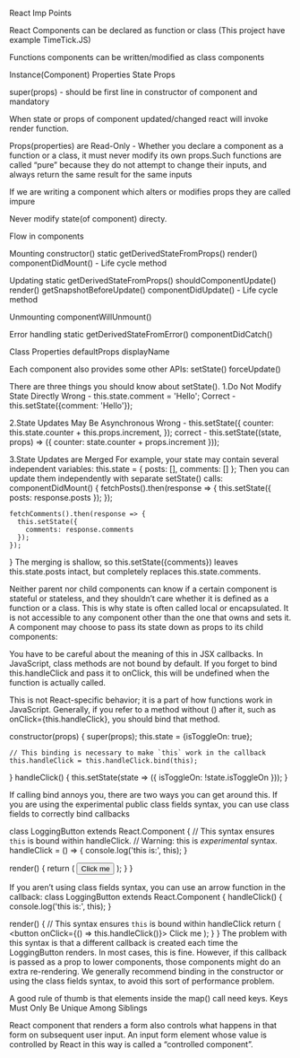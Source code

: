 React Imp Points

React Components can be declared as function or class (This project have example TimeTick.JS)

Functions components can be written/modified as class components

Instance(Component) Properties
  State
  Props 

super(props) - should be first line in constructor of component and mandatory

When state or props of component updated/changed react will invoke render function.

Props(properties) are Read-Only - Whether you declare a component as a function or a class, it must never modify its own props.Such functions are called “pure” because they do not attempt to change their inputs, and always return the same result for the same inputs

If we are writing a component which alters or modifies props they are called impure 

Never modify state(of component) directy.

Flow in components

Mounting
  constructor()
  static getDerivedStateFromProps()
  render()
  componentDidMount() - Life cycle method

Updating
  static getDerivedStateFromProps()
  shouldComponentUpdate()
  render()
  getSnapshotBeforeUpdate()
  componentDidUpdate() - Life cycle method

Unmounting
  componentWillUnmount()
  
Error handling
  static getDerivedStateFromError()
  componentDidCatch()

Class Properties
  defaultProps
  displayName

Each component also provides some other APIs:
  setState()
  forceUpdate()

There are three things you should know about setState().
  1.Do Not Modify State Directly
    Wrong - this.state.comment = 'Hello';
    Correct - this.setState({comment: 'Hello'});
    
  2.State Updates May Be Asynchronous
    Wrong -
    this.setState({
      counter: this.state.counter + this.props.increment,
    });
    correct - 
    this.setState((state, props) => ({
      counter: state.counter + props.increment
    }));
    
  3.State Updates are Merged
  For example, your state may contain several independent variables:
  this.state = {
      posts: [],
      comments: []
  };
  Then you can update them independently with separate setState() calls:
  componentDidMount() {
    fetchPosts().then(response => {
      this.setState({
        posts: response.posts
      });
    });

    fetchComments().then(response => {
      this.setState({
        comments: response.comments
      });
    });
  }
  The merging is shallow, so this.setState({comments}) leaves this.state.posts intact, but completely replaces this.state.comments.
  
Neither parent nor child components can know if a certain component is stateful or stateless, and they shouldn’t care whether it is defined as a function or a class. 
This is why state is often called local or encapsulated. It is not accessible to any component other than the one that owns and sets it.
A component may choose to pass its state down as props to its child components:

You have to be careful about the meaning of this in JSX callbacks. In JavaScript, class methods are not bound by default. If you forget to bind this.handleClick and pass it to onClick, this will be undefined when the function is actually called.

This is not React-specific behavior; it is a part of how functions work in JavaScript. Generally, if you refer to a method without () after it, such as onClick={this.handleClick}, you should bind that method.

  constructor(props) {
    super(props);
    this.state = {isToggleOn: true};

    // This binding is necessary to make `this` work in the callback
    this.handleClick = this.handleClick.bind(this);
  }
  handleClick() {
    this.setState(state => ({
      isToggleOn: !state.isToggleOn
    }));
  }

If calling bind annoys you, there are two ways you can get around this. If you are using the experimental public class fields syntax, you can use class fields to correctly bind callbacks

class LoggingButton extends React.Component {
  // This syntax ensures `this` is bound within handleClick.
  // Warning: this is *experimental* syntax.
  handleClick = () => {
    console.log('this is:', this);
  }

  render() {
    return (
      <button onClick={this.handleClick}>
        Click me
      </button>
    );
  }
}

If you aren’t using class fields syntax, you can use an arrow function in the callback:
class LoggingButton extends React.Component {
  handleClick() {
    console.log('this is:', this);
  }

  render() {
    // This syntax ensures `this` is bound within handleClick
    return (
      <button onClick={() => this.handleClick()}>
        Click me
      </button>
    );
  }
}
The problem with this syntax is that a different callback is created each time the LoggingButton renders. In most cases, this is fine. However, if this callback is passed as a prop to lower components, those components might do an extra re-rendering. We generally recommend binding in the constructor or using the class fields syntax, to avoid this sort of performance problem.

A good rule of thumb is that elements inside the map() call need keys.
Keys Must Only Be Unique Among Siblings

React component that renders a form also controls what happens in that form on subsequent user input. An input form element whose value is controlled by React in this way is called a “controlled component”.




